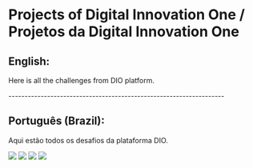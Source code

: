 # Projects of Digital Innovation One / Projetos da Digital Innovation One

<h2>English:</h2>
<p>
Here is all the challenges from DIO platform.
</p>
-------------------------------------------------------------------

<h2>Português (Brazil):</h2>
<p>
Aqui estão todos os desafios da plataforma DIO.
</p>
<img src="https://user-images.githubusercontent.com/75752123/115881384-100c0a80-a422-11eb-8573-caaae50b3962.jpg">
<img src="https://user-images.githubusercontent.com/75752123/115881389-113d3780-a422-11eb-859c-ee833b5a4325.jpg">

<img src="https://user-images.githubusercontent.com/75752123/115879459-100b0b00-a420-11eb-92a7-9e37a6d8ca2b.jpg">
<img src="https://user-images.githubusercontent.com/75752123/115879463-10a3a180-a420-11eb-8437-e3134a96d632.jpg">
